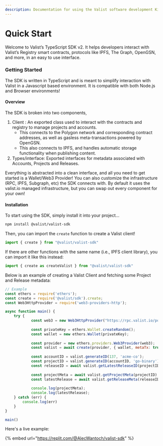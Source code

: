 ```yaml
---
description: Documentation for using the Valist software development Kit.
---
```


# Quick Start

Welcome to Valist’s TypeScript SDK v2. It helps developers interact with Valist’s Registry smart contracts, protocols like IPFS, The Graph, OpenGSN, and more, in an easy to use interface.&#x20;

### Getting Started

The SDK is written in TypeScript and is meant to simplify interaction with Valist in a Javascript based environment. It is compatible with both Node.js and Browser environments!

#### Overview

The SDK is broken into two components,

1. Client : An exported class used to interact with the contracts and registry to manage projects and accounts.
   * This connects to the Polygon network and corresponding contract addresses, as well as gasless meta-transactions powered by OpenGSN.
   * This also connects to IPFS, and handles automatic storage functionality when publishing content.
2. Types/interface: Exported interfaces for metadata associated with Accounts, Projects and Releases.

Everything is abstracted into a clean interface, and all you need to get started is a Wallet/Web3 Provider! You can also customize the infrastructure (RPC, IPFS, Subgraph, etc) the SDK connects with. By default it uses the valist.io managed infrastructure, but you can swap out every component for your own!

#### Installation

To start using the SDK, simply install it into your project...

```bash
npm install @valist/valist-sdk
```

Then, you can import the `create` function to create a Valist client!

```jsx
import { create } from "@valist/valist-sdk"
```

If there are other functions with the same name (i.e., IPFS client library), you can import it like this instead:

```javascript
import { create as createValist } from "@valist/valist-sdk"
```

Below is an example of creating a Valist Client and fetching some Project and Release metadata:

```javascript
// Example
const ethers = require('ethers');
const create = require('@valist/sdk').create;
const Web3HttpProvider = require('web3-providers-http'); 

async function main() {
	try {
            const web3 = new Web3HttpProvider("https://rpc.valist.io/polygon");
            
            const privateKey = ethers.Wallet.createRandom();
            const wallet = new ethers.Wallet(privateKey);
            
            const provider = new ethers.providers.Web3Provider(web3);
            const valist = await create(provider, { wallet, metaTx: true });
            
            const accountID = valist.generateID(137, 'acme-co');
            const projectID = valist.generateID(accountID, 'go-binary')
            const releaseID = await valist.getLatestReleaseID(projectID)
        
            const projectMeta = await valist.getProjectMeta(projectID);
            const latestRelease = await valist.getReleaseMeta(releaseID);
        
            console.log(projectMeta);
            console.log(latestRelease);
	} catch (err) {
		console.log(err)
	}
}

main()
```

Here's a live example:

{% embed url="https://replit.com/@AlecWantoch/valist-sdk" %}
